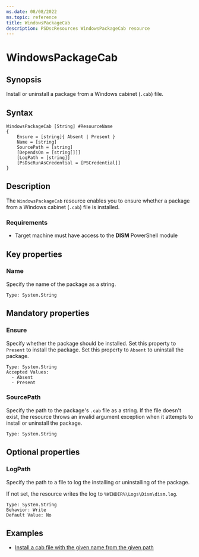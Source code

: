 ```yaml
---
ms.date: 08/08/2022
ms.topic: reference
title: WindowsPackageCab
description: PSDscResources WindowsPackageCab resource
---
```


# WindowsPackageCab

## Synopsis

Install or uninstall a package from a Windows cabinet (`.cab`) file.

## Syntax

```Syntax
WindowsPackageCab [String] #ResourceName
{
    Ensure = [string]{ Absent | Present }
    Name = [string]
    SourcePath = [string]
    [DependsOn = [string[]]]
    [LogPath = [string]]
    [PsDscRunAsCredential = [PSCredential]]
}
```

## Description

The `WindowsPackageCab` resource enables you to ensure whether a package from a Windows cabinet
(`.cab`) file is installed.

### Requirements

- Target machine must have access to the **DISM** PowerShell module

## Key properties

### Name

Specify the name of the package as a string.

```
Type: System.String
```

## Mandatory properties

### Ensure

Specify whether the package should be installed. Set this property to `Present` to install the
package. Set this property to `Absent` to uninstall the package.

```
Type: System.String
Accepted Values:
  - Absent
  - Present
```

### SourcePath

Specify the path to the package's `.cab` file as a string. If the file doesn't exist, the resource
throws an invalid argument exception when it attempts to install or uninstall the package.

```
Type: System.String
```

## Optional properties

### LogPath

Specify the path to a file to log the installing or uninstalling of the package.

If not set, the resource writes the log to `%WINDIR%\Logs\Dism\dism.log`.

```
Type: System.String
Behavior: Write
Default Value: No
```

## Examples

- [Install a cab file with the given name from the given path][1]

<!-- Reference Links -->

[1]: Install.md
